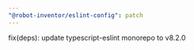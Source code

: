 ```yaml
---
"@robot-inventor/eslint-config": patch
---
```


fix(deps): update typescript-eslint monorepo to v8.2.0
